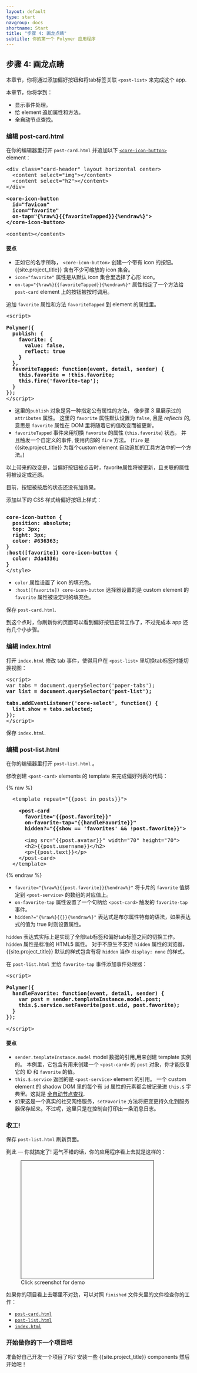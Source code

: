 ```yaml
---
layout: default
type: start
navgroup: docs
shortname: Start
title: "步骤 4: 画龙点睛"
subtitle: 你的第一个 Polymer 应用程序 
---
```


<link rel="import" href="/elements/side-by-side.html">

<link rel="stylesheet" href="tutorial.css">

<style>
.unquote-link {
  max-width: 360px;
}
.unquote-image {
  background-image: url(/images/tutorial/finished.png);
  background-size: cover;
  background-position: top;
  width: 360px;
  height: 320px;
  border: 1px solid black;
}
</style>

## 步骤 4: 画龙点睛

本章节，你将通过添加偏好按钮和将tab标签关联 `<post-list>` 来完成这个 app.

本章节，你将学到：

-   显示事件处理。
-   给 element 追加属性和方法。
-   全自动节点查找。

### 编辑 post-card.html

在你的编辑器里打开 `post-card.html` 并追加以下
<code><a href="/docs/elements/core-elements.html#core-icon-button">&lt;core-icon-button></a></code>
element：

<side-by-side>
<pre>
&lt;div class="card-header" layout horizontal center>
  &lt;content select="img">&lt;/content>
  &lt;content select="h2">&lt;/content>
&lt;/div>
<strong class="highlight nocode">
&lt;core-icon-button
  id="favicon"
  icon="favorite"
  on-tap="{%raw%}{{favoriteTapped}}{%endraw%}">
&lt;/core-icon-button>
</strong>
&lt;content>&lt;/content>
</pre>
<aside>
  <h4>要点</h4>
  <ul>
    <li>正如它的名字所称， <code>&lt;core-icon-button&gt;</code> 创建一个带有 icon 的按钮。 {{site.project_title}} 含有不少可缩放的 icon 集合。</li>
    <li><code>icon="favorite"</code> 属性是从默认 icon 集合里选择了心形 icon。</li>
    <li><code>on-tap=</code><wbr><code>"{%raw%}{{favoriteTapped}}{%endraw%}"</code> 属性指定了一个方法给 <code>post-card</code> element 上的按钮被按时调用。</li>
  </ul>
</aside>
</side-by-side>

<div class="divider" layout horizontal center center-justified>
  <core-icon icon="polymer"></core-icon>
</div>

追加 `favorite` 属性和方法 `favoriteTapped` 到 element 的属性里。 

<side-by-side>
<pre>
&lt;script>
<strong class="highlight nocode">   
Polymer({
  publish: {
    favorite: {
      value: false,
      reflect: true
    }
  },
  favoriteTapped: function(event, detail, sender) {
    this.favorite = !this.favorite;
    this.fire('favorite-tap');
  }
});</strong>
&lt;/script>
</pre>
  <aside>
    <ul>
      <li>这里的<code>publish</code> 对象是另一种指定公有属性的方法，
	   像步骤 3 里展示过的 <code>attributes</code> 属性。 这里的
      <code>favorite</code> 属性默认设置为 <code>false</code>, 且是 <em>reflects</em> 的, 
      意思是 <code>favorite</code> 属性在 DOM 里将随着它的值改变而被更新。</li>
      <li><code>favoriteTapped</code> 事件来用切换 <code>favorite</code> 的属性 (<code>this.favorite</code>) 状态，
       并且触发一个自定义的事件, 使用内部的 <code>fire</code> 方法。 (<code>fire</code> 是 {{site.project_title}} 为每个custom element 自动追加的工具方法中的一个方法。)</li>
    </ul>
  </aside>
</side-by-side>

以上带来的改变是，当偏好按钮被点击时，favorite属性将被更新，且关联的属性将被设定或还原。

目前，按钮被按后的状态还没有加效果。

<div class="divider" layout horizontal center center-justified>
  <core-icon icon="polymer"></core-icon>
</div>

添加以下的 CSS 样式给偏好按钮上样式：

<side-by-side>
<pre><strong class="highlight nocode">
core-icon-button {
  position: absolute;
  top: 3px;
  right: 3px;
  color: #636363;
}
:host([favorite]) core-icon-button {
  color: #da4336;
}</strong>
&lt;/style>
</pre>
  <aside>
    <ul>
      <li><code>color</code> 属性设置了 icon 的填充色。</li>
      <li><code>:host([favorite]) core-icon-button</code> 选择器设置的是 custom element 的 <code>favorite</code> 属性被设定时的填充色。</li>
    </ul>
  </aside>
</side-by-side>

<div class="divider" layout horizontal center center-justified>
  <core-icon icon="polymer"></core-icon>
</div>

保存 `post-card.html`.
   
到这个点时，你刷新你的页面可以看到偏好按钮正常工作了，不过完成本 app 还有几个小步骤。

### 编辑 index.html

打开 `index.html` 修改 tab 事件，使得用户在 `<post-list>`  里切换tab标签时能切换视图：

<pre>
&lt;script>
var tabs = document.querySelector('paper-tabs');
<strong class="highlight nocode">var list = document.querySelector('post-list');

tabs.addEventListener('core-select', function() {
  list.show = tabs.selected;
});</strong>
&lt;/script>
</pre>

保存 `index.html`.

### 编辑 post-list.html

在你的编辑器里打开 `post-list.html` 。

修改创建 `<post-card>` elements 的 template 来完成偏好列表的代码：

<side-by-side>
  {% raw %}
<pre>
  &lt;template repeat="{{post in posts}}">
    <strong class="highlight nocode">
    &lt;post-card
      favorite="{{post.favorite}}"
      on-favorite-tap="{{handleFavorite}}"
      hidden?="{{show == 'favorites' && !post.favorite}}">
      </strong>
      &lt;img src="{{post.avatar}}" width="70" height="70">
      &lt;h2>{{post.username}}&lt;/h2>
      &lt;p>{{post.text}}&lt;/p>
    &lt;/post-card>
  &lt;/template>
</pre>
  {% endraw %}
  <aside>
    <ul>
      <li><code>favorite=<wbr>"{%raw%}{{post.favorite}}{%endraw%}"</code> 将卡片的 <code>favorite</code> 值绑定到 <code>&lt;post-service&gt;</code> 的数组的对应值上。</li>
      <li><code>on-favorite-tap</code> 属性设置了一个句柄给 <code>&lt;post-card&gt;</code> 触发的 <code>favorite-tap</code> 事件。</li>
      <li><code>hidden?=</code><wbr><code>"{%raw%}{{}}{%endraw%}"</code> 表达式是布尔属性特有的语法，如果表达式的值为 true 时则设置属性。 </li>
    </ul>
  </aside>
</side-by-side>

`hidden`  表达式实际上是实现了全部tab标签和偏好tab标签之间的切换工作。
`hidden` 属性是标准的 HTML5 属性。 对于不原生不支持 `hidden` 属性的浏览器，{{site.project_title}} 默认的样式包含有将 `hidden` 当作 `display: none` 的样式。

<div class="divider" layout horizontal center center-justified>
  <core-icon icon="polymer"></core-icon>
</div>

在 `post-list.html` 里给 `favorite-tap` 事件添加事件处理器：

<side-by-side>
<pre>
&lt;script>
<strong class="highlight nocode">
Polymer({
  handleFavorite: function(event, detail, sender) {
    var post = sender.templateInstance.model.post;
    this.$.service.setFavorite(post.uid, post.favorite);
  }
});
</strong>
&lt;/script>
</pre>
  <aside>
    <h4>要点</h4>
    <ul>
      <li><code>sender<wbr>.templateInstance<wbr>.model</code> model 数据的引用,用来创建 template 实例的。
      本例里，它包含有用来创建一个 <code>&lt;post-card&gt;</code> 的 <code>post</code> 对象，你才能恢复它的 ID 和
      <code>favorite</code> 的值。</li>
      <li><code>this.$.service</code> 返回的是 <code>&lt;post-service&gt;</code> element 的引用。
      一个 custom element 的 shadow DOM 里的每个有 <code>id</code> 属性的元素都会被记录进 <code>this.$</code> 字典里。这就是 <a href="/docs/polymer/polymer.html#automatic-node-finding">全自动节点查找</a>.</li>
      <li>如果这是一个真实的社交网络服务，<code>setFavorite</code> 方法将把变更持久化到服务器保存起来。不过呢，这里只是在控制台打印出一条消息日志。</li>
    </ul>
  </aside>
</side-by-side>

### 收工!

保存 `post-list.html` 刷新页面。

到此 &mdash; 你就搞定了! 运气不错的话，你的应用程序看上去就是这样的：

<figure layout vertical center>
  <a href="/samples/tutorial/finished/index.html" layout horizontal flex class="unquote-link">
    <div class="unquote-image" flex></div>
  </a>
  <figcaption>
    Click screenshot for demo
  </figcaption>
</figure>

如果你的项目看上去哪里不对劲，可以对照 `finished` 文件夹里的文件检查你的工作：

-   [`post-card.html`](https://github.com/Polymer/polymer-tutorial/blob/master/finished/post-card.html)
-   [`post-list.html`](https://github.com/Polymer/polymer-tutorial/blob/master/finished/post-list.html)
-   [`index.html`](https://github.com/Polymer/polymer-tutorial/blob/master/finished/index.html)

### 开始做你的下一个项目吧

准备好自己开发一个项目了吗? 安装一些 {{site.project_title}} components 然后开始吧！

<a href="/docs/start/getting-the-code.html#installing-components">
  <paper-button icon="arrow-forward" label="安装 components" raisedButton></paper-button>
</a>


